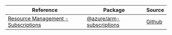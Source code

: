 | Reference | Package | Source |
|---|---|---|
|[Resource Management - Subscriptions](arm-subscriptions-readme.md)|[@azure/arm-subscriptions](https://www.npmjs.com/package/@azure/arm-subscriptions)|[Github](https://github.com/Azure/azure-sdk-for-js/blob/main/sdk/subscription/arm-subscriptions)|
